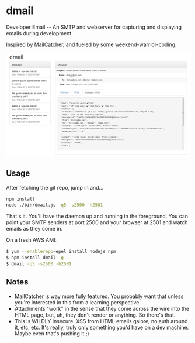 # dmail

Developer Email -- An SMTP and webserver for capturing and displaying 
emails during development

Inspired by [MailCatcher](http://mailcatcher.me/), and fueled by some 
weekend-warrior-coding.

![dmail](https://github.com/chuyskywalker/dmail/raw/master/preview.png)

## Usage

After fetching the git repo, jump in and...

```bash
npm install
node ./bin/dmail.js -q5 -s2500 -h2501
```

That's it. You'll have the daemon up and running in the foreground. 
You can point your SMTP senders at port 2500 and your browser at 2501 
and watch emails as they come in.

On a fresh AWS AMI:

```bash
$ yum --enablerepo=epel install nodejs npm
$ npm install dmail -g
$ dmail -q5 -s2500 -h2501
```

## Notes

 - MailCatcher is way more fully featured. You probably want that unless
   you're interested in this from a learning perspective.
 - Attachments "work" in the sense that they come across the wire into
   the HTML page, but, uh, they don't render or anything. So there's that.
 - This is WILDLY insecure. XSS from HTML emails galore, no auth around it,
   etc, etc. It's really, truly only something you'd have on a dev machine.
   Maybe even that's pushing it ;)
